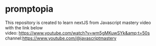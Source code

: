 # promptopia
This repository is created to learn nextJS from Javascript mastery video with the link below <br/>
video: https://www.youtube.com/watch?v=wm5gMKuwSYk&amp;t=50s    <br/>
channel:https://www.youtube.com/@javascriptmastery

